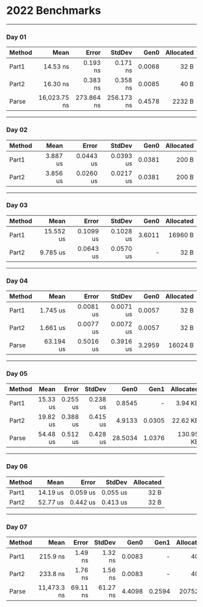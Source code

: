 # 2022 Benchmarks
---
### Day 01
| Method |         Mean |      Error |     StdDev |   Gen0 | Allocated |
|------- |-------------:|-----------:|-----------:|-------:|----------:|
|  Part1 |     14.53 ns |   0.193 ns |   0.171 ns | 0.0068 |      32 B |
|  Part2 |     16.30 ns |   0.383 ns |   0.358 ns | 0.0085 |      40 B |
|  Parse | 16,023.75 ns | 273.864 ns | 256.173 ns | 0.4578 |    2232 B |
---
### Day 02
| Method |     Mean |     Error |    StdDev |   Gen0 | Allocated |
|------- |---------:|----------:|----------:|-------:|----------:|
|  Part1 | 3.887 us | 0.0443 us | 0.0393 us | 0.0381 |     200 B |
|  Part2 | 3.856 us | 0.0260 us | 0.0217 us | 0.0381 |     200 B |
---
### Day 03
| Method |      Mean |     Error |    StdDev |   Gen0 | Allocated |
|------- |----------:|----------:|----------:|-------:|----------:|
|  Part1 | 15.552 us | 0.1099 us | 0.1028 us | 3.6011 |   16960 B |
|  Part2 |  9.785 us | 0.0643 us | 0.0570 us |      - |      32 B |
---
### Day 04
| Method |      Mean |     Error |    StdDev |   Gen0 | Allocated |
|------- |----------:|----------:|----------:|-------:|----------:|
|  Part1 |  1.745 us | 0.0081 us | 0.0071 us | 0.0057 |      32 B |
|  Part2 |  1.661 us | 0.0077 us | 0.0072 us | 0.0057 |      32 B |
|  Parse | 63.194 us | 0.5016 us | 0.3916 us | 3.2959 |   16024 B |
---
### Day 05
| Method |     Mean |    Error |   StdDev |    Gen0 |   Gen1 | Allocated |
|------- |---------:|---------:|---------:|--------:|-------:|----------:|
|  Part1 | 15.33 us | 0.255 us | 0.238 us |  0.8545 |      - |   3.94 KB |
|  Part2 | 19.82 us | 0.388 us | 0.415 us |  4.9133 | 0.0305 |  22.62 KB |
|  Parse | 54.48 us | 0.512 us | 0.428 us | 28.5034 | 1.0376 | 130.95 KB |
---
### Day 06
| Method |     Mean |    Error |   StdDev | Allocated |
|------- |---------:|---------:|---------:|----------:|
|  Part1 | 14.19 us | 0.059 us | 0.055 us |      32 B |
|  Part2 | 52.77 us | 0.442 us | 0.413 us |      32 B |
---
### Day 07
| Method |        Mean |    Error |   StdDev |   Gen0 |   Gen1 | Allocated |
|------- |------------:|---------:|---------:|-------:|-------:|----------:|
|  Part1 |    215.9 ns |  1.49 ns |  1.32 ns | 0.0083 |      - |      40 B |
|  Part2 |    233.8 ns |  1.76 ns |  1.56 ns | 0.0083 |      - |      40 B |
|  Parse | 11,473.3 ns | 69.11 ns | 61.27 ns | 4.4098 | 0.2594 |   20752 B |